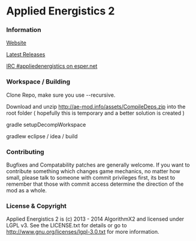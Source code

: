 Applied Energistics 2
=========================

### Information

[Website](http://ae-mod.info/)

[Latest Releases](http://ae-mod.info/Downloads/)

[IRC #appliedenergistics on esper.net](http://webchat.esper.net/?channels=appliedenergistics&prompt=1)

### Workspace / Building

Clone Repo, make sure you use --recursive.

Download and unzip http://ae-mod.info/assets/CompileDeps.zip into the root folder ( hopefully this is temporary and a better solution is created )

gradle setupDecompWorkspace

gradlew eclipse / idea / build

### Contributing

Bugfixes and Compatability patches are generally welcome. If you want to contribute something which changes game mechanics, no matter how small, please talk to someone with commit privileges first, its best to remember that those with commit access determine the direction of the mod as a whole.

### License & Copyright

Applied Energistics 2 is (c) 2013 - 2014 AlgorithmX2 and licensed under LGPL v3. See the LICENSE.txt for details or go to http://www.gnu.org/licenses/lgpl-3.0.txt for more information.
